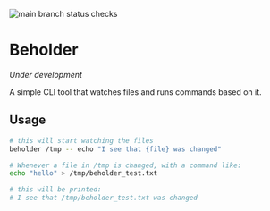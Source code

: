 ![main branch status checks](https://github.com/lucaschain/beholder/actions/workflows/build_and_test.yml/badge.svg)

# Beholder

_Under development_


A simple CLI tool that watches files and runs commands based on it.


## Usage

```bash
# this will start watching the files
beholder /tmp -- echo "I see that {file} was changed"

# Whenever a file in /tmp is changed, with a command like:
echo "hello" > /tmp/beholder_test.txt

# this will be printed:
# I see that /tmp/beholder_test.txt was changed
```
